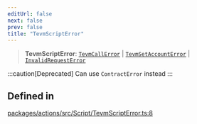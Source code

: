 ```yaml
---
editUrl: false
next: false
prev: false
title: "TevmScriptError"
---
```


> **TevmScriptError**: [`TevmCallError`](/reference/tevm/actions/type-aliases/tevmcallerror/) \| [`TevmSetAccountError`](/reference/tevm/actions/type-aliases/tevmsetaccounterror/) \| [`InvalidRequestError`](/reference/tevm/errors/classes/invalidrequesterror/)

:::caution[Deprecated]
Can use `ContractError` instead
:::

## Defined in

[packages/actions/src/Script/TevmScriptError.ts:8](https://github.com/qbzzt/tevm-monorepo/blob/main/packages/actions/src/Script/TevmScriptError.ts#L8)
